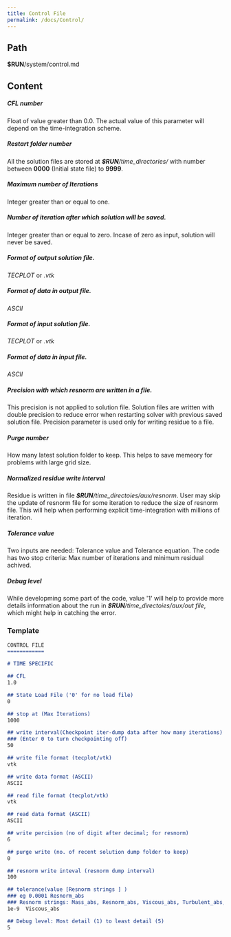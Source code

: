 ```yaml
---
title: Control File
permalink: /docs/Control/
---
```


## Path
**$RUN**/system/control.md
## Content
##### CFL number
Float of value greater than 0.0. The actual value of this parameter will depend on the time-integration scheme.
##### Restart folder number
 All the solution files are stored at *__$RUN__/time\_directories/* with number between **0000** (Initial state file) to **9999**.
##### Maximum number of Iterations
Integer greater than or equal to one.
##### Number of iteration after which solution will be saved.
Integer greater than or equal to zero. Incase of zero as input, solution will never be saved.
##### Format of output solution file.
  _TECPLOT_ or _.vtk_
##### Format of data in output file.
  _ASCII_
##### Format of input solution file.
  _TECPLOT_ or _.vtk_
##### Format of data in input file.
  _ASCII_
##### Precision with which resnorm are written in a file.
This precision is not applied to solution file. Solution files are written with double precision to reduce error when restarting solver with previous saved solution file. Precision parameter is used only for writing residue to a file.
##### Purge number
How many latest solution folder to keep. This helps to save memeory for problems with large grid size.
##### Normalized residue write interval
Residue is written in file *__$RUN__/time_directoies/aux/resnorm*. User may skip the update of resnorm file for some iteration to reduce the size of resnorm file. This will help when performing explicit time-integration with millions of iteration.
##### Tolerance value
Two inputs are needed: Tolerance value and Tolerance equation. The code has two stop criteria: Max number of iterations and minimum residual achived.
##### Debug level
  While developming some part of the code, value '1' will help to provide more details information about the run in *__$RUN__/time_directoies/aux/out file*, which might help in catching the error.


### Template
```markdown
CONTROL FILE
============

# TIME SPECIFIC

## CFL
1.0

## State Load File ('0' for no load file)
0

## stop at (Max Iterations)
1000

## write interval(Checkpoint iter-dump data after how many iterations)
### (Enter 0 to turn checkpointing off)
50

## write file format (tecplot/vtk)
vtk

## write data format (ASCII)
ASCII

## read file format (tecplot/vtk)
vtk

## read data format (ASCII)
ASCII

## write percision (no of digit after decimal; for resnorm)
6

## purge write (no. of recent solution dump folder to keep)
0

## resnorm write inteval (resnorm dump interval)
100

## tolerance(value [Resnorm strings ] )
### eg 0.0001 Resnorm_abs
### Resnorm strings: Mass_abs, Resnorm_abs, Viscous_abs, Turbulent_abs, Continuity_abs, X-mom_abs, Y-mom_abs, Z-mom_abs, Energy_abs, Mass_rel, Resnorm_rel, Viscous_rel, Turublent_rel, Continuity_abs, X-mom_rel, Y-mom_rel, Z-mom_rel, Energy_rel, TKE_abs,Tv_abs, Dissipation_abs, Omega_abs, Kl_abs, TKE_rel, Tv_rel, Dissipation_rel, Omega_rel, Kl_rel
1e-9  Viscous_abs

## Debug level: Most detail (1) to least detail (5)
5
```

